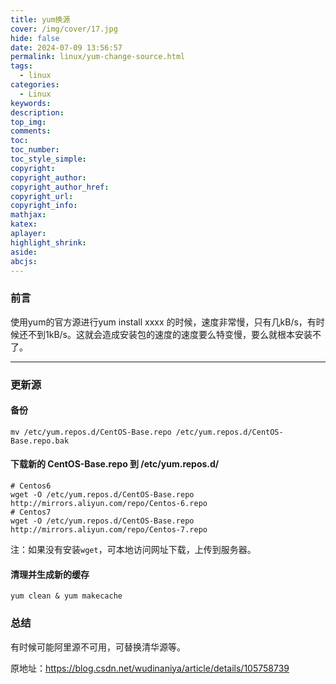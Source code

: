 ```yaml
---
title: yum换源
cover: /img/cover/17.jpg
hide: false
date: 2024-07-09 13:56:57
permalink: linux/yum-change-source.html
tags:
  - linux
categories:
  - Linux
keywords:
description:
top_img:
comments:
toc:
toc_number:
toc_style_simple:
copyright:
copyright_author:
copyright_author_href:
copyright_url:
copyright_info:
mathjax:
katex:
aplayer:
highlight_shrink:
aside:
abcjs:
---
```


### 前言

使用yum的官方源进行yum install xxxx 的时候，速度非常慢，只有几kB/s，有时候还不到1kB/s。这就会造成安装包的速度的速度要么特变慢，要么就根本安装不了。

---

### 更新源

#### 备份

```shell
mv /etc/yum.repos.d/CentOS-Base.repo /etc/yum.repos.d/CentOS-Base.repo.bak
```

#### 下载新的 CentOS-Base.repo 到 /etc/yum.repos.d/

```shell
# Centos6
wget -O /etc/yum.repos.d/CentOS-Base.repo http://mirrors.aliyun.com/repo/Centos-6.repo
# Centos7
wget -O /etc/yum.repos.d/CentOS-Base.repo http://mirrors.aliyun.com/repo/Centos-7.repo
```

注：如果没有安装`wget`，可本地访问网址下载，上传到服务器。

#### 清理并生成新的缓存

```shell
yum clean & yum makecache
```

### 总结

有时候可能阿里源不可用，可替换清华源等。

原地址：https://blog.csdn.net/wudinaniya/article/details/105758739
